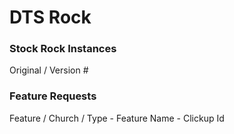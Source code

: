 # DTS Rock

### Stock Rock Instances
Original / Version #

### Feature Requests
Feature / Church / Type - Feature Name - Clickup Id
